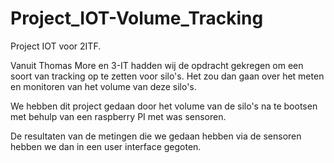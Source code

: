 # Project_IOT-Volume_Tracking

Project IOT voor 2ITF.

Vanuit Thomas More en 3-IT hadden wij de opdracht gekregen om een soort van tracking op te zetten voor silo's. Het zou dan gaan over het meten en monitoren van het volume van deze silo's.

We hebben dit project gedaan door het volume van de silo's na te bootsen met behulp van een raspberry PI met was sensoren.

De resultaten van de metingen die we gedaan hebben via de sensoren hebben we dan in een user interface gegoten.
